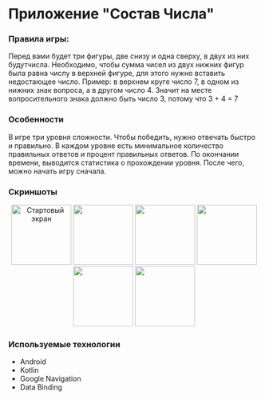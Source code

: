 <h1> Приложение "Состав Числа" </h1>

### Правила игры: 
Перед вами будет три фигуры, две снизу и одна сверху, в двух из них будутчисла. Необходимо, чтобы сумма чисел из двух нижних фигур была равна числу в верхней фигуре, для этого нужно вставить недостающее число.
Пример: в верхнем круге число 7, в одном из нижних знак вопроса, а в другом число 4. Значит на месте вопросительного знака должно быть число 3, потому что 3 + 4 = 7
### Особенности
В игре три уровня сложности. Чтобы победить, нужно отвечать быстро и правильно. В каждом уровне есть минимальное количество правильных ответов и процент правильных ответов. По окончании времени, выводится статистика о прохождении уровня. После чего, можно начать игру сначала.

### Скриншоты
<p align="center">
  <img src="https://github.com/sichchurov/Composition/assets/71126152/8d94716b-c359-4753-82dd-0a2a2afb2c0a" width="120" title="Стартовый экран">
  <img src="https://github.com/sichchurov/Composition/assets/71126152/8157e499-0192-498d-96ce-a2c36a9cbdab" width="120" alt=""Экран выбора уровня сложности">
  <img src="https://github.com/sichchurov/Composition/assets/71126152/4b4e1586-1b1d-4b5d-b6da-4af3190a7ab8" width="120" alt=""2">
  <img src="https://github.com/sichchurov/Composition/assets/71126152/fe1a0030-9f78-4cc9-80d4-18761d6875a8" width="120" alt=""3">
  <img src="https://github.com/sichchurov/Composition/assets/71126152/0e96facc-5c56-45df-8454-d0084d7ba1cf" width="120" alt=""4">
  <img src="https://github.com/sichchurov/Composition/assets/71126152/6633c878-1cdf-4392-a50f-514662db6efc" width="120" alt=""5">
</p>

### Используемые технологии
* Android
* Kotlin
* Google Navigation
* Data Binding
